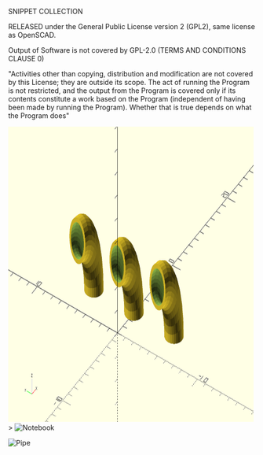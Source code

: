 SNIPPET COLLECTION 

RELEASED under the General Public License version 2 (GPL2), same license as OpenSCAD.

Output of Software is not covered by GPL-2.0 (TERMS AND CONDITIONS CLAUSE 0)

"Activities other than copying, distribution and modification are not covered by this License; they are outside its scope. The act of running the Program is not restricted, and the output from the Program is covered only if its contents constitute a work based on the Program (independent of having been made by running the Program). Whether that is true depends on what the Program does"


<img title="a title" alt="Alt text" src="/Image/pipe.png" width="500" height="600">>
![Notebook](https://github.com/AngeloNicoli/OpenSCAD-Snippet/assets/122599802/9bf2c6b5-f791-42a1-8503-f4f821dbd587)

![Pipe](https://github.com/AngeloNicoli/OpenSCAD-Snippet/assets/122599802/9d5d187a-fcd7-4268-99aa-f2460d270225)
